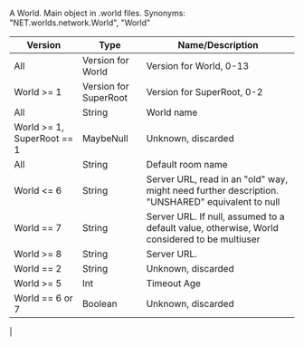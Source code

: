 A World. Main object in .world files. Synonyms: "NET.worlds.network.World", "World"

| Version | Type | Name/Description |
| ---     | ---  | --- |
| All | Version for World | Version for World, 0-13 |
| World >= 1 | Version for SuperRoot | Version for SuperRoot, 0-2 |
| All | String | World name |
| World >= 1, SuperRoot == 1 | MaybeNull | Unknown, discarded |
| All | String | Default room name |
| World <= 6 | String | Server URL, read in an "old" way, might need further description. "UNSHARED" equivalent to null |
| World == 7 | String | Server URL. If null, assumed to a default value, otherwise, World considered to be multiuser |
| World >= 8 | String | Server URL. |
| World == 2 | String | Unknown, discarded |
| World >= 5 | Int | Timeout Age |
| World == 6 or 7 | Boolean | Unknown, discarded |
| 
